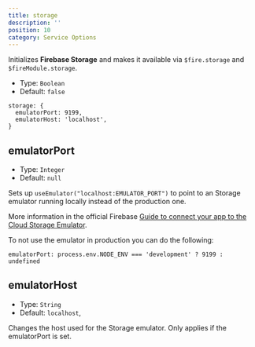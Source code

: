 ```yaml
---
title: storage
description: ''
position: 10
category: Service Options
---
```


Initializes **Firebase Storage** and makes it available via `$fire.storage` and `$fireModule.storage`.

- Type: `Boolean`
- Default: `false`

```js[nuxt.config.js]
storage: {
  emulatorPort: 9199,
  emulatorHost: 'localhost',
}
```

## emulatorPort

- Type: `Integer`
- Default: `null`

Sets up `useEmulator("localhost:EMULATOR_PORT")` to point to an Storage emulator running locally instead of the production one.

More information in the official Firebase [Guide to connect your app to the Cloud Storage Emulator](https://firebase.google.com/docs/emulator-suite/connect_storage).

<alert type="info">
To not use the emulator in production you can do the following:

<code>emulatorPort: process.env.NODE_ENV === 'development' ? 9199 : undefined</code>

</alert>

## emulatorHost

- Type: `String`
- Default: `localhost`,

Changes the host used for the Storage emulator. Only applies if the emulatorPort is set.
